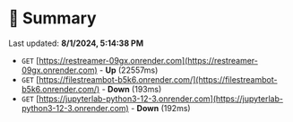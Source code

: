 # 📖 Summary
Last updated: **8/1/2024, 5:14:38 PM**

- `GET` [https://restreamer-09gx.onrender.com](https://restreamer-09gx.onrender.com) - **Up** (22557ms)
- `GET` [https://filestreambot-b5k6.onrender.com/](https://filestreambot-b5k6.onrender.com/) - **Down** (193ms)
- `GET` [https://jupyterlab-python3-12-3.onrender.com](https://jupyterlab-python3-12-3.onrender.com) - **Down** (192ms)
